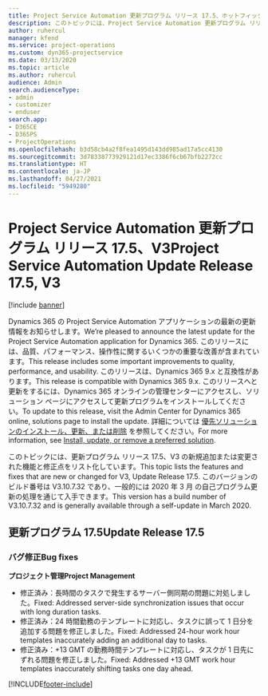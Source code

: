 ```yaml
---
title: Project Service Automation 更新プログラム リリース 17.5、ホットフィックス、V3 の新機能と変更点
description: このトピックには、Project Service Automation 更新プログラム リリース 17.5、V3 で利用可能な機能と修正をリスト化しています。
author: ruhercul
manager: kfend
ms.service: project-operations
ms.custom: dyn365-projectservice
ms.date: 03/13/2020
ms.topic: article
ms.author: ruhercul
audience: Admin
search.audienceType:
- admin
- customizer
- enduser
search.app:
- D365CE
- D365PS
- ProjectOperations
ms.openlocfilehash: b3d58cb4a2f8fea1495d143dd985ad17a5cc4130
ms.sourcegitcommit: 3d78338773929121d17ec3386f6cb67bfb2272cc
ms.translationtype: HT
ms.contentlocale: ja-JP
ms.lasthandoff: 04/27/2021
ms.locfileid: "5949280"
---
```

# <a name="project-service-automation-update-release-175-v3"></a><span data-ttu-id="330fa-103">Project Service Automation 更新プログラム リリース 17.5、V3</span><span class="sxs-lookup"><span data-stu-id="330fa-103">Project Service Automation Update Release 17.5, V3</span></span>

[!include [banner](../includes/psa-now-project-operations.md)]

<span data-ttu-id="330fa-104">Dynamics 365 の Project Service Automation アプリケーションの最新の更新情報をお知らせします。</span><span class="sxs-lookup"><span data-stu-id="330fa-104">We’re pleased to announce the latest update for the Project Service Automation application for Dynamics 365.</span></span> <span data-ttu-id="330fa-105">このリリースには、品質、パフォーマンス、操作性に関するいくつかの重要な改善が含まれています。</span><span class="sxs-lookup"><span data-stu-id="330fa-105">This release includes some important improvements to quality, performance, and usability.</span></span>  <span data-ttu-id="330fa-106">このリリースは、Dynamics 365 9.x と互換性があります。</span><span class="sxs-lookup"><span data-stu-id="330fa-106">This release is compatible with Dynamics 365 9.x.</span></span> <span data-ttu-id="330fa-107">このリリースへと更新をするには、Dynamics 365 オンラインの管理センターにアクセスし、ソリューション ページにアクセスして更新プログラムをインストールしてください。</span><span class="sxs-lookup"><span data-stu-id="330fa-107">To update to this release, visit the Admin Center for Dynamics 365 online, solutions page to install the update.</span></span> <span data-ttu-id="330fa-108">詳細については [優先ソリューションのインストール、更新、または削除](/power-platform/admin/install-remove-preferred-solution) を参照してください。</span><span class="sxs-lookup"><span data-stu-id="330fa-108">For more information, see [Install, update, or remove a preferred solution](/power-platform/admin/install-remove-preferred-solution).</span></span>

<span data-ttu-id="330fa-109">このトピックには、更新プログラム リリース 17.5、V3 の新規追加または変更された機能と修正点をリスト化しています。</span><span class="sxs-lookup"><span data-stu-id="330fa-109">This topic lists the features and fixes that are new or changed for V3, Update Release 17.5.</span></span> <span data-ttu-id="330fa-110">このバージョンのビルド番号は V3.10.7.32 であり、一般的には 2020 年 3 月 の自己プログラム更新の処理を通じて入手できます。</span><span class="sxs-lookup"><span data-stu-id="330fa-110">This version has a build number of V3.10.7.32 and is generally available through a self-update in March 2020.</span></span>


## <a name="update-release-175"></a><span data-ttu-id="330fa-111">更新プログラム 17.5</span><span class="sxs-lookup"><span data-stu-id="330fa-111">Update Release 17.5</span></span>

### <a name="bug-fixes"></a><span data-ttu-id="330fa-112">バグ修正</span><span class="sxs-lookup"><span data-stu-id="330fa-112">Bug fixes</span></span>


<span data-ttu-id="330fa-113">**プロジェクト管理**</span><span class="sxs-lookup"><span data-stu-id="330fa-113">**Project Management**</span></span>

- <span data-ttu-id="330fa-114">修正済み：長時間のタスクで発生するサーバー側同期の問題に対処しました。</span><span class="sxs-lookup"><span data-stu-id="330fa-114">Fixed: Addressed server-side synchronization issues that occur with long duration tasks.</span></span>
- <span data-ttu-id="330fa-115">修正済み：24 時間勤務のテンプレートに対応し、タスクに誤って 1 日分を追加する問題を修正しました。</span><span class="sxs-lookup"><span data-stu-id="330fa-115">Fixed: Addressed 24-hour work hour templates inaccurately adding an additional day to tasks.</span></span>
- <span data-ttu-id="330fa-116">修正済み：+13 GMT の勤務時間テンプレートに対応し、タスクが 1 日先にずれる問題を修正しました。</span><span class="sxs-lookup"><span data-stu-id="330fa-116">Fixed: Addressed +13 GMT work hour templates inaccurately shifting tasks one day ahead.</span></span>



[!INCLUDE[footer-include](../includes/footer-banner.md)]